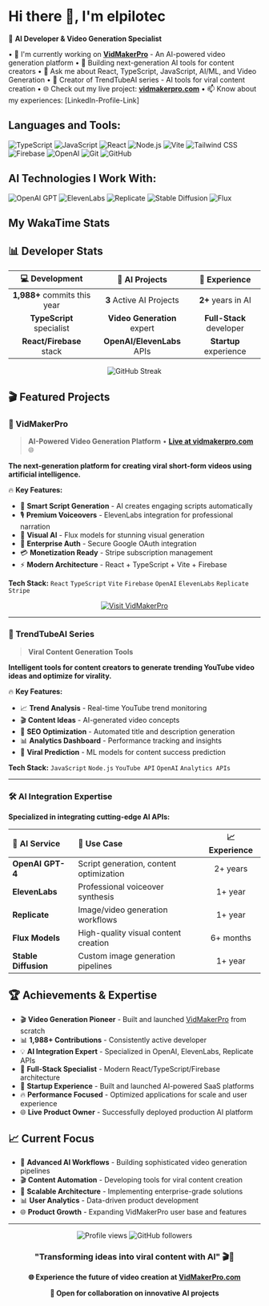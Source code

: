 # Hi there 👋, I'm elpilotec

🤖 **AI Developer & Video Generation Specialist**

• 🔭 I'm currently working on **[VidMakerPro](https://vidmakerpro.com)** - An AI-powered video generation platform
• 🚀 Building next-generation AI tools for content creators
• 💬 Ask me about React, TypeScript, JavaScript, AI/ML, and Video Generation
• 🎯 Creator of TrendTubeAI series - AI tools for viral content creation
• 🌐 Check out my live project: **[vidmakerpro.com](https://vidmakerpro.com)**
• 📫 Know about my experiences: [LinkedIn-Profile-Link]

## Languages and Tools:

![TypeScript](https://img.shields.io/badge/-TypeScript-3178C6?style=flat-square&logo=typescript&logoColor=white)
![JavaScript](https://img.shields.io/badge/-JavaScript-F7DF1E?style=flat-square&logo=javascript&logoColor=black)
![React](https://img.shields.io/badge/-React-61DAFB?style=flat-square&logo=react&logoColor=black)
![Node.js](https://img.shields.io/badge/-Node.js-339933?style=flat-square&logo=node.js&logoColor=white)
![Vite](https://img.shields.io/badge/-Vite-646CFF?style=flat-square&logo=vite&logoColor=white)
![Tailwind CSS](https://img.shields.io/badge/-Tailwind_CSS-38B2AC?style=flat-square&logo=tailwind-css&logoColor=white)
![Firebase](https://img.shields.io/badge/-Firebase-FFCA28?style=flat-square&logo=firebase&logoColor=black)
![OpenAI](https://img.shields.io/badge/-OpenAI-412991?style=flat-square&logo=openai&logoColor=white)
![Git](https://img.shields.io/badge/-Git-F05032?style=flat-square&logo=git&logoColor=white)
![GitHub](https://img.shields.io/badge/-GitHub-181717?style=flat-square&logo=github&logoColor=white)

## AI Technologies I Work With:

![OpenAI GPT](https://img.shields.io/badge/-OpenAI_GPT-412991?style=flat-square&logo=openai&logoColor=white)
![ElevenLabs](https://img.shields.io/badge/-ElevenLabs-FF6B35?style=flat-square&logo=audio&logoColor=white)
![Replicate](https://img.shields.io/badge/-Replicate-000000?style=flat-square&logo=replicate&logoColor=white)
![Stable Diffusion](https://img.shields.io/badge/-Stable_Diffusion-FF6B6B?style=flat-square&logo=stability-ai&logoColor=white)
![Flux](https://img.shields.io/badge/-Flux_AI-6366F1?style=flat-square&logo=flux&logoColor=white)

## My WakaTime Stats

<!--START_SECTION:waka-->
<!--END_SECTION:waka-->

## 📊 Developer Stats

<div align="center">

| 💻 **Development** | 🎯 **AI Projects** | 🚀 **Experience** |
|:---:|:---:|:---:|
| **1,988+** commits this year | **3** Active AI Projects | **2+** years in AI |
| **TypeScript** specialist | **Video Generation** expert | **Full-Stack** developer |
| **React/Firebase** stack | **OpenAI/ElevenLabs** APIs | **Startup** experience |

</div>

<div align="center">
  <img src="https://github-readme-streak-stats.herokuapp.com/?user=elpilotec&theme=tokyonight&hide_border=true" alt="GitHub Streak"/>
</div>

## 🎬 Featured Projects

### 🚀 VidMakerPro
> **AI-Powered Video Generation Platform** • **[Live at vidmakerpro.com](https://vidmakerpro.com)** 🌐

**The next-generation platform for creating viral short-form videos using artificial intelligence.**

🔥 **Key Features:**
- 🤖 **Smart Script Generation** - AI creates engaging scripts automatically
- 🎙️ **Premium Voiceovers** - ElevenLabs integration for professional narration  
- 🎨 **Visual AI** - Flux models for stunning visual generation
- 🔐 **Enterprise Auth** - Secure Google OAuth integration
- 💳 **Monetization Ready** - Stripe subscription management
- ⚡ **Modern Architecture** - React + TypeScript + Vite + Firebase

**Tech Stack:** `React` `TypeScript` `Vite` `Firebase` `OpenAI` `ElevenLabs` `Replicate` `Stripe`

<div align="center">

[![Visit VidMakerPro](https://img.shields.io/badge/🌐_Visit_VidMakerPro-Live_Demo-4285F4?style=for-the-badge&logoColor=white)](https://vidmakerpro.com)

</div>

---

### 🎯 TrendTubeAI Series
> **Viral Content Generation Tools**

**Intelligent tools for content creators to generate trending YouTube video ideas and optimize for virality.**

🔥 **Key Features:**
- 📈 **Trend Analysis** - Real-time YouTube trend monitoring
- 🎬 **Content Ideas** - AI-generated video concepts
- 🚀 **SEO Optimization** - Automated title and description generation
- 📊 **Analytics Dashboard** - Performance tracking and insights
- 🎯 **Viral Prediction** - ML models for content success prediction

**Tech Stack:** `JavaScript` `Node.js` `YouTube API` `OpenAI` `Analytics APIs`

---

### 🛠️ AI Integration Expertise

**Specialized in integrating cutting-edge AI APIs:**

| 🤖 **AI Service** | 🎯 **Use Case** | 📈 **Experience** |
|:---|:---|:---:|
| **OpenAI GPT-4** | Script generation, content optimization | 2+ years |
| **ElevenLabs** | Professional voiceover synthesis | 1+ year |
| **Replicate** | Image/video generation workflows | 1+ year |
| **Flux Models** | High-quality visual content creation | 6+ months |
| **Stable Diffusion** | Custom image generation pipelines | 1+ year |

## 🏆 Achievements & Expertise

- 🎬 **Video Generation Pioneer** - Built and launched [VidMakerPro](https://vidmakerpro.com) from scratch
- 📊 **1,988+ Contributions** - Consistently active developer
- 💡 **AI Integration Expert** - Specialized in OpenAI, ElevenLabs, Replicate APIs
- 🚀 **Full-Stack Specialist** - Modern React/TypeScript/Firebase architecture
- 🎯 **Startup Experience** - Built and launched AI-powered SaaS platforms
- 🔥 **Performance Focused** - Optimized applications for scale and user experience
- 🌐 **Live Product Owner** - Successfully deployed production AI platform

## 📈 Current Focus

- 🤖 **Advanced AI Workflows** - Building sophisticated video generation pipelines
- 🎬 **Content Automation** - Developing tools for viral content creation
- 🚀 **Scalable Architecture** - Implementing enterprise-grade solutions
- 📊 **User Analytics** - Data-driven product development
- 🌐 **Product Growth** - Expanding VidMakerPro user base and features

---

<div align="center">
  <img src="https://komarev.com/ghpvc/?username=elpilotec&label=Profile%20views&color=0e75b6&style=flat" alt="Profile views" />
  <img src="https://img.shields.io/github/followers/elpilotec?label=Followers&style=social" alt="GitHub followers" />
</div>

<div align="center">
  
### "Transforming ideas into viral content with AI" 🎬🤖

**🌐 Experience the future of video creation at [VidMakerPro.com](https://vidmakerpro.com)**

**💼 Open for collaboration on innovative AI projects**

</div>

